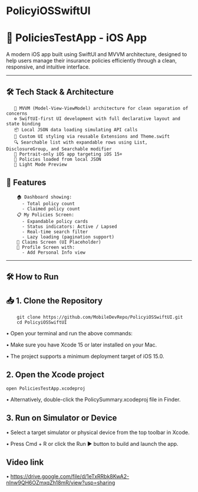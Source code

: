 # PolicyiOSSwiftUI

# 📱 PoliciesTestApp - iOS App
 
 A modern iOS app built using SwiftUI and MVVM architecture, designed to help users manage their insurance policies efficiently through a clean, responsive, and intuitive interface.
 
---

## 🛠️ Tech Stack & Architecture
       🧩 MVVM (Model-View-ViewModel) architecture for clean separation of concerns
       ⚙️ SwiftUI-first UI development with full declarative layout and state binding
       📦 Local JSON data loading simulating API calls
       🎨 Custom UI styling via reusable Extensions and Theme.swift
       🔍 Searchable list with expandable rows using List, DisclosureGroup, and Searchable modifier
       📱 Portrait-only iOS app targeting iOS 15+
       🧾 Policies loaded from local JSON
       🌄 Light Mode Preview
    
 
## 🚀 Features

        🏠 Dashboard showing:
          - Total policy count
          - Claimed policy count
        📋 My Policies Screen:
          - Expandable policy cards
          - Status indicators: Active / Lapsed
          - Real-time search filter
          - Lazy loading (pagination support)
        📂 Claims Screen (UI Placeholder)
        👤 Profile Screen with:
          - Add Personal Info view 
---
 
## 🛠️ How to Run
 
## 📥 1. Clone the Repository
        git clone https://github.com/MobileDevRepo/PolicyiOSSwiftUI.git
        cd PolicyiOSSwiftUI

 •	Open your terminal and run the above commands:

 •	Make sure you have Xcode 15 or later installed on your Mac.
 
 •	The project supports a minimum deployment target of iOS 15.0.



## 2. Open the Xcode project

    open PoliciesTestApp.xcodeproj
    
•	Alternatively, double-click the PolicySummary.xcodeproj file in Finder.

    
## 3. Run on Simulator or Device
 •	Select a target simulator or physical device from the top toolbar in Xcode.	 

 •	Press Cmd + R or click the Run ▶️ button to build and launch the app.


## Video link

 •	https://drive.google.com/file/d/1eTxRRbk8KwA2-nInw9QH6OZmxqZh18mR/view?usp=sharing

